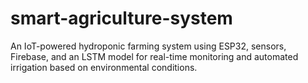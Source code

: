 # smart-agriculture-system
An IoT-powered hydroponic farming system using ESP32, sensors, Firebase, and an LSTM model for real-time monitoring and automated irrigation based on environmental conditions.
